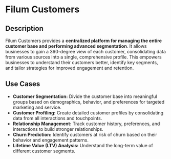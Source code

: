 # Filum Customers

## Description
Filum Customers provides a **centralized platform for managing the entire customer base and performing advanced segmentation**. It allows businesses to gain a 360-degree view of each customer, consolidating data from various sources into a single, comprehensive profile. This empowers businesses to understand their customers better, identify key segments, and tailor strategies for improved engagement and retention.

## Use Cases
* **Customer Segmentation:** Divide the customer base into meaningful groups based on demographics, behavior, and preferences for targeted marketing and service.
* **Customer Profiling:** Create detailed customer profiles by consolidating data from all interactions and touchpoints.
* **Relationship Management:** Track customer history, preferences, and interactions to build stronger relationships.
* **Churn Prediction:** Identify customers at risk of churn based on their behavior and engagement patterns.
* **Lifetime Value (LTV) Analysis:** Understand the long-term value of different customer segments.
